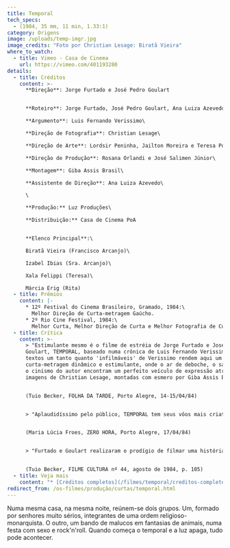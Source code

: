 ```yaml
---
title: Temporal
tech_specs:
  - (1984, 35 mm, 11 min, 1.33:1)
category: Origens
image: /uploads/temp-imgr.jpg
image_credits: "Foto por Christian Lesage: Biratã Vieira"
where_to_watch:
  - title: Vimeo - Casa de Cinema
    url: https://vimeo.com/401193280
details:
  - title: Créditos
    content: >-
      **Direção**: Jorge Furtado e José Pedro Goulart


      **Roteiro**: Jorge Furtado, José Pedro Goulart, Ana Luiza Azevedo e Marcelo Lopes\

      **Argumento**: Luis Fernando Verissimo\

      **Direção de Fotografia**: Christian Lesage\

      **Direção de Arte**: Lordsir Peninha, Jailton Moreira e Teresa Poester\

      **Direção de Produção**: Rosana Orlandi e José Salimen Júnior\

      **Montagem**: Giba Assis Brasil\

      **Assistente de Direção**: Ana Luiza Azevedo\

      \

      **Produção:** Luz Produções\

      **Distribuição:** Casa de Cinema PoA


      **Elenco Principal**:\

      Biratã Vieira (Francisco Arcanjo)\

      Izabel Ibias (Sra. Arcanjo)\

      Xala Felippi (Teresa)\

      Márcia Erig (Rita)
  - title: Prêmios
    content: |-
      * 12º Festival do Cinema Brasileiro, Gramado, 1984:\
        Melhor Direção de Curta-metragem Gaúcho.
      * 2º Rio Cine Festival, 1984:\
        Melhor Curta, Melhor Direção de Curta e Melhor Fotografia de Curta.
  - title: Crítica
    content: >-
      > "Estimulante mesmo é o filme de estréia de Jorge Furtado e José Pedro
      Goulart, TEMPORAL, baseado numa crônica de Luis Fernando Verissimo. Os
      textos um tanto quanto 'infilmáveis' de Verissimo rendem aqui um
      curta-metragem dinâmico e estimulante, onde o ar de deboche, o sarcasmo e
      o cinismo do autor encontram um perfeito veículo de expressão através das
      imagens de Christian Lesage, montadas com esmero por Giba Assis Brasil."


      (Tuio Becker, FOLHA DA TARDE, Porto Alegre, 14-15/04/84)


      > "Aplaudidíssimo pelo público, TEMPORAL tem seus vôos mais criativos, em que pese a qualidade geral da proposta, nos dois minutos e meio de animação criados por Geraldo Leonetti e José Maia, ambos da Otto Desenhos Animados."


      (Maria Lúcia Froes, ZERO HORA, Porto Alegre, 17/04/84)


      > "Furtado e Goulart realizaram o prodígio de filmar uma história curta de Luis Fernando Verissimo dentro do espírito do autor. Numa sacada final, eles apelam para um trabalho de animação de Otto Guerra que dá o exato fechamento para uma história absurda que envolve choque de gerações e uma espécie de histeria coletiva do gênero humano em meio à fúria da natureza."


      (Tuio Becker, FILME CULTURA nº 44, agosto de 1984, p. 105)
  - title: Veja mais
    content: "* [Créditos completos](/filmes/temporal/creditos-completos)"
redirect_from: /os-filmes/produção/curtas/temporal.html
---
```

Numa mesma casa, na mesma noite, reúnem-se dois grupos. Um, formado por senhores muito sérios, integrantes de uma ordem religioso-monarquista. O outro, um bando de malucos em fantasias de animais, numa festa com sexo e rock'n'roll. Quando começa o temporal e a luz apaga, tudo pode acontecer.
